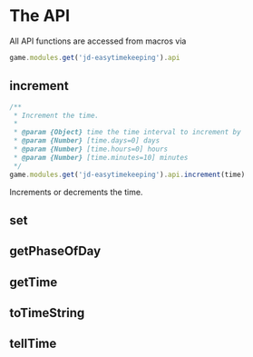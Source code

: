 # The API

All API functions are accessed from macros via

```js
game.modules.get('jd-easytimekeeping').api
```

## increment

```js
/**
 * Increment the time.
 *
 * @param {Object} time the time interval to increment by
 * @param {Number} [time.days=0] days
 * @param {Number} [time.hours=0] hours
 * @param {Number} [time.minutes=10] minutes
 */
game.modules.get('jd-easytimekeeping').api.increment(time)
```

Increments or decrements the time.

## set

## getPhaseOfDay

## getTime

## toTimeString

## tellTime


